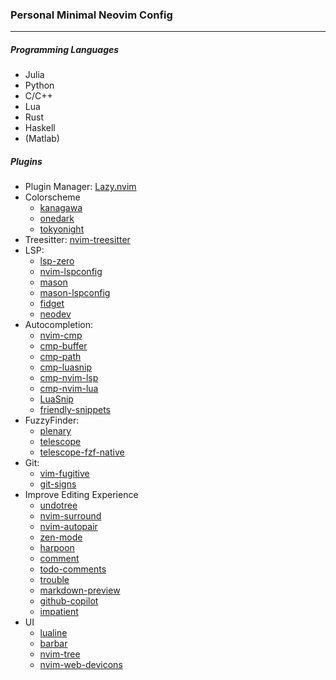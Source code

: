 ### Personal Minimal Neovim Config

---

##### Programming Languages
- Julia
- Python
- C/C++
- Lua
- Rust
- Haskell
- (Matlab)

##### Plugins
- Plugin Manager: [Lazy.nvim](https://github.com/folke/lazy.nvim)
- Colorscheme
  - [kanagawa](https://github.com/rebelot/kanagawa.nvim)
  - [onedark](https://github.com/navarasu/onedark.nvim)
  - [tokyonight](https://github.com/tiagovla/tokyodark.nvim)
- Treesitter: [nvim-treesitter](https://github.com/nvim-treesitter/nvim-treesitter)
- LSP:
  - [lsp-zero](https://github.com/VonHeikemen/lsp-zero.nvim)
  - [nvim-lspconfig](https://github.com/neovim/nvim-lspconfig)
  - [mason](https://github.com/williamboman/mason.nvim)
  - [mason-lspconfig](https://github.com/williamboman/mason-lspconfig.nvim)
  - [fidget](https://github.com/j-hui/fidget.nvim)
  - [neodev](https://github.com/folke/neodev.nvim)
- Autocompletion:
  - [nvim-cmp](https://github.com/hrsh7th/nvim-cmp)
  - [cmp-buffer](https://github.com/hrsh7th/cmp-buffer)
  - [cmp-path](https://github.com/hrsh7th/cmp-path)
  - [cmp-luasnip](https://github.com/saadparwaiz1/cmp_luasnip)
  - [cmp-nvim-lsp](https://github.com/hrsh7th/cmp-nvim-lsp)
  - [cmp-nvim-lua](https://github.com/hrsh7th/cmp-nvim-lua)
  - [LuaSnip](https://github.com/L3MON4D3/LuaSnip)
  - [friendly-snippets](https://github.com/rafamadriz/friendly-snippets)
- FuzzyFinder:
  - [plenary](https://github.com/nvim-lua/plenary.nvim)
  - [telescope](https://github.com/nvim-telescope/telescope.nvim)
  - [telescope-fzf-native](https://github.com/nvim-telescope/telescope-fzf-native.nvim)
- Git:
  - [vim-fugitive](https://github.com/tpope/vim-fugitive)
  - [git-signs](https://github.com/lewis6991/gitsigns.nvim)
- Improve Editing Experience
  - [undotree](https://github.com/mbbill/undotree)
  - [nvim-surround](https://github.com/kylechui/nvim-surround)
  - [nvim-autopair](https://github.com/windwp/nvim-autopairs)
  - [zen-mode](https://github.com/folke/zen-mode.nvim)
  - [harpoon](https://github.com/ThePrimeagen/harpoon)
  - [comment](https://github.com/numToStr/Comment.nvim)
  - [todo-comments](https://github.com/folke/todo-comments.nvim)
  - [trouble](https://github.com/folke/trouble.nvim)
  - [markdown-preview](https://github.com/iamcco/markdown-preview.nvim)
  - [github-copilot](https://github.com/github/copilot.vim)
  - [impatient](https://github.com/lewis6991/impatient.nvim)
- UI
  - [lualine](https://github.com/nvim-lualine/lualine.nvim)
  - [barbar](https://github.com/romgrk/barbar.nvim)
  - [nvim-tree](https://github.com/nvim-tree/nvim-tree.lua)
  - [nvim-web-devicons](https://github.com/nvim-tree/nvim-web-devicons)
  

